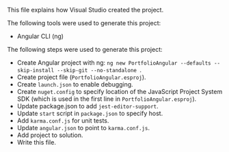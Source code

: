 This file explains how Visual Studio created the project.

The following tools were used to generate this project:
- Angular CLI (ng)

The following steps were used to generate this project:
- Create Angular project with ng: `ng new PortfolioAngular --defaults --skip-install --skip-git --no-standalone `.
- Create project file (`PortfolioAngular.esproj`).
- Create `launch.json` to enable debugging.
- Create `nuget.config` to specify location of the JavaScript Project System SDK (which is used in the first line in `PortfolioAngular.esproj`).
- Update package.json to add `jest-editor-support`.
- Update `start` script in `package.json` to specify host.
- Add `karma.conf.js` for unit tests.
- Update `angular.json` to point to `karma.conf.js`.
- Add project to solution.
- Write this file.
